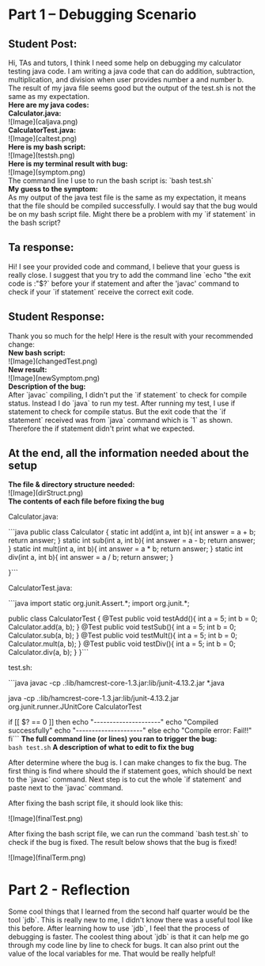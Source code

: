 <h1>Part 1 – Debugging Scenario</h1>
<h2>Student Post:</h2>
Hi, TAs and tutors, I think I need some help on debugging my calculator testing java code. I am writing a java code that can do addition, subtraction, multiplication, and division when user provides number a and number b. The result of my java file seems good but the output of the test.sh is not the same as my expectation.
<br/>
<b>Here are my java codes:</b>
<br/>
<b>Calculator.java:</b>
<br/>
![Image](caljava.png)
<br/>
<b>CalculatorTest.java:</b>
<br/>
![Image](caltest.png)
<br/>
<b>Here is my bash script:</b>
<br/>
![Image](testsh.png)
<br/>
<b>Here is my terminal result with bug:</b>
<br/>
![Image](symptom.png)
<br/>
The command line I use to run the bash script is: `bash test.sh`
<br/>
<b>My guess to the symptom:</b>
<br/>
As my output of the java test file is the same as my expectation, it means that the file should be compiled successfully. I would say that the bug would be on my bash script file. Might there be a problem with my `if statement` in the bash script?
<h2>Ta response:</h2>
Hi! I see your provided code and command, I believe that your guess is really close. I suggest that you try to add the command line `echo "the exit code is :"$?` before your if statement and after the 'javac' command to check if your `if statement` receive the correct exit code.
<h2>Student Response:</h2>
Thank you so much for the help! Here is the result with your recommended change:
<br/>
<b>New bash script:</b>
<br/>
![Image](changedTest.png)
<br/>
<b>New result:</b>
<br/>
![Image](newSymptom.png)
<br/>
<b>Description of the bug:</b>
<br/>
After `javac` compiling, I didn't put the `if statement` to check for compile status. Instead I do `java` to run my test. After running my test, I use if statement to check for compile status. But the exit code that the `if statement` received was from `java` command which is `1` as shown. Therefore the if statement didn't print what we expected.
<h2>At the end, all the information needed about the setup</h2>
<b>The file & directory structure needed:</b>
<br/>
![Image](dirStruct.png)
<br/>
<b>The contents of each file before fixing the bug</b>
<br/>
<p>Calculator.java:</p>
```java
public class Calculator {
    static int add(int a, int b){
        int answer = a + b;
        return answer;
    }
    static int sub(int a, int b){
        int answer = a - b;
        return answer;
    }
    static int mult(int a, int b){
        int answer = a * b;
        return answer;
    }
    static int div(int a, int b){
        int answer = a / b;
        return answer;
    }

}```
<p>CalculatorTest.java:</p>
```java
import static org.junit.Assert.*;
import org.junit.*;

public class CalculatorTest {
@Test
public void testAdd(){
    int a = 5;
    int b = 0;
    Calculator.add(a, b);
}
@Test
public void testSub(){
    int a = 5;
    int b = 0;
    Calculator.sub(a, b);
}
@Test
public void testMult(){
    int a = 5;
    int b = 0;
    Calculator.mult(a, b);
}
@Test
public void testDiv(){
    int a = 5;
    int b = 0;
    Calculator.div(a, b);
}
}```
<p>test.sh:</p>
```java
javac -cp .:lib/hamcrest-core-1.3.jar:lib/junit-4.13.2.jar *.java

java -cp .:lib/hamcrest-core-1.3.jar:lib/junit-4.13.2.jar org.junit.runner.JUnitCore CalculatorTest

if [[ $? == 0 ]]
then
    echo "---------------------"
    echo "Compiled successfully"
    echo "---------------------"
else
    echo "Compile error: Fail!!"
fi```
<b>The full command line (or lines) you ran to trigger the bug:</b>
<br/>
`bash test.sh`
<b>A description of what to edit to fix the bug</b>
<br/>
<p>After determine where the bug is. I can make changes to fix the bug. The first thing is find where should the if statement goes, which should be next to the `javac` command. Next step is to cut the whole `if statement` and paste next to the `javac` command.</p>
<p>After fixing the bash script file, it should look like this:</p>
![Image](finalTest.png)
<p>After fixing the bash script file, we can run the command `bash test.sh` to check if the bug is fixed. The result below shows that the bug is fixed!</p>
![Image](finalTerm.png)
<h1>Part 2 - Reflection</h1>
<p>Some cool things that I learned from the second half quarter would be the tool `jdb`. This is really new to me, I didn't know there was a useful tool like this before. After learning how to use `jdb`, I feel that the process of debugging is faster. The coolest thing about `jdb` is that it can help me go through my code line by line to check for bugs. It can also print out the value of the local variables for me. That would be really helpful!</p>
